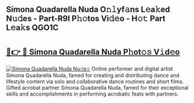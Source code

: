 ## Simona Quadarella Nuda O𝚗𝚕yf𝚊ns L𝚎a𝚔ed N𝚞𝚍es - Part-R9I P𝚑𝚘tos Vi𝚍𝚎o - H𝚘𝚝 Part L𝚎a𝚔s QGO1C

# <h2><a href="http://kfdb31.oniu.top/?m=Simona+Quadarella+Nuda">🔗👉 🔴 Simona Quadarella Nuda P𝚑ot𝚘𝚜 V𝚒d𝚎o</a></h2>

[![Simona Quadarella Nuda Nu𝚍e𝚜](https://i.imgur.com/0qMVB7G.gif)](http://kfdb31.oniu.top/?m=Simona+Quadarella+Nuda)
Online performer and digital artist Simona Quadarella Nuda, famed for creating and distributing dance and lifestyle content via solo and collaborative dance routines and short films. Gifted acrobat partner Simona Quadarella Nuda, famed for their exceptional skills and accomplishments in performing acrobatic feats with partners.  
